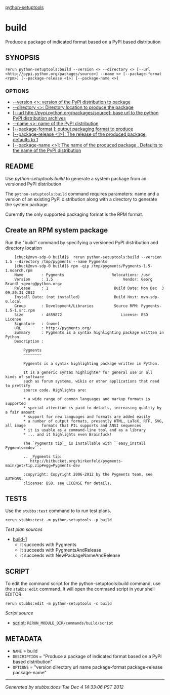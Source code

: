 [python-setuptools](../../index.html)
# build 

Produce a package of indicated format based on a PyPI based distribution

## SYNOPSIS

    rerun python-setuptools:build --version <> --directory <> [--url <http://pypi.python.org/packages/source>] --name <> [--package-format <rpm>] [--package-release <1>] [--package-name <>]

### OPTIONS

* [    --version <>: version of the PyPI distribution to package](../../options/version/index.html)
* [    --directory <>: Directory location to produce the package](../../options/directory/index.html)
* [   [--url <http://pypi.python.org/packages/source>]: base url to the python PyPI distribution archives](../../options/url/index.html)
* [    --name <>: name of the PyPI distribution](../../options/name/index.html)
* [   [--package-format <rpm>]: output packaging format to produce](../../options/package-format/index.html)
* [   [--package-release <1>]: The release of the produced package, defaults to 1](../../options/package-release/index.html)
* [   [--package-name <>]: The name of the produced package . Defaults to the name of the PyPI distribution](../../options/package-name/index.html)

## README

Use *python-setuptools:build* to generate a system package from an versioned PyPI distribution

The `python-setuptools:build` command requires parameters: name and a version of an existing PyPI distribution along with a directory to generate the system package.  

Curerntly the only supported packaging format is the RPM format.

Create an RPM system package 
-----------

Run the "build" command by specifying a versioned PyPI distribution and directory location

        [chuck@mvn-sdp-0 build]$  rerun python-setuptools:build --version 1.5 --directory /tmp/pygments --name Pygments
        [chuck@mvn-sdp-0 build]$ rpm -qip /tmp/pygments/Pygments-1.5-1.noarch.rpm 
        Name        : Pygments                     Relocations: /usr 
        Version     : 1.5                               Vendor: Georg Brandl <georg@python.org>
        Release     : 1                             Build Date: Mon Dec  3 09:30:31 2012
        Install Date: (not installed)               Build Host: mvn-sdp-0.local
        Group       : Development/Libraries         Source RPM: Pygments-1.5-1.src.rpm
        Size        : 4659872                          License: BSD License
        Signature   : (none)
        URL         : http://pygments.org/
        Summary     : Pygments is a syntax highlighting package written in Python.
        Description :
        
            Pygments
            ~~~~~~~~
        
            Pygments is a syntax highlighting package written in Python.
        
            It is a generic syntax highlighter for general use in all kinds of software
            such as forum systems, wikis or other applications that need to prettify
            source code. Highlights are:
        
            * a wide range of common languages and markup formats is supported
            * special attention is paid to details, increasing quality by a fair amount
            * support for new languages and formats are added easily
            * a number of output formats, presently HTML, LaTeX, RTF, SVG, all image       formats that PIL supports and ANSI sequences
            * it is usable as a command-line tool and as a library
            * ... and it highlights even Brainfuck!
        
            The `Pygments tip`_ is installable with ``easy_install Pygments==dev``.
        
            .. _Pygments tip:
               http://bitbucket.org/birkenfeld/pygments-main/get/tip.zip#egg=Pygments-dev
        
            :copyright: Copyright 2006-2012 by the Pygments team, see AUTHORS.
            :license: BSD, see LICENSE for details.

## TESTS

Use the `stubbs:test` command to to run test plans.

    rerun stubbs:test -m python-setuptools -p build

*Test plan sources*

* [build-1](../../tests/build-1.html)
  * it succeeds with Pygments
  * it succeeds with PygmentsAndRelease
  * it succeeds with NewPackageNameAndRelease

## SCRIPT

To edit the command script for the python-setuptools:build command, 
use the `stubbs:edit`
command. It will open the command script in your shell EDITOR.

    rerun stubbs:edit -m python-setuptools -c build

*Script source*

* [script](script.html): `RERUN_MODULE_DIR/commands/build/script`

## METADATA

* `NAME` = build
* `DESCRIPTION` = "Produce a package of indicated format based on a PyPI based distribution"
* `OPTIONS` = "version directory url name package-format package-release package-name"

----

*Generated by stubbs:docs Tue Dec  4 14:33:06 PST 2012*

